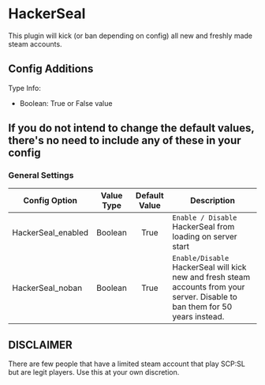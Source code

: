 # HackerSeal

This plugin will kick (or ban depending on config) all new and freshly made steam accounts.

## Config Additions
Type Info:
- Boolean: True or False value

## If you do not intend to change the default values, there's no need to include any of these in your config
### General Settings
Config Option | Value Type | Default Value | Description
--- | :---: | :---: | ---
HackerSeal_enabled | Boolean | True | `Enable / Disable` HackerSeal from loading on server start
HackerSeal_noban | Boolean | True | `Enable/Disable` HackerSeal will kick new and fresh steam accounts from  your server. Disable to ban them for 50 years instead.

## DISCLAIMER

There are few people that have a limited steam account that play SCP:SL but are legit players. 
Use this at your own discretion.
